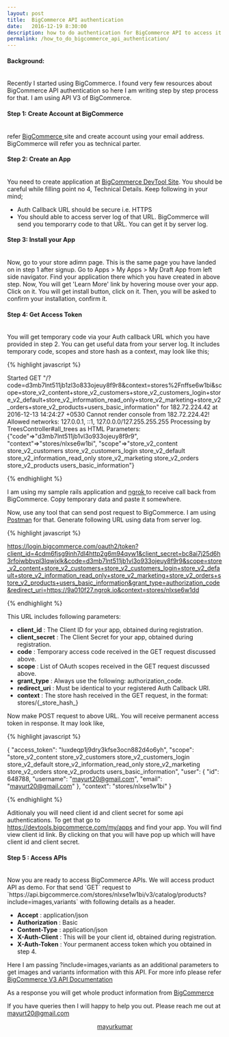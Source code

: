 ```yaml
---
layout: post
title:  BigCommerce API authentication
date:   2016-12-19 8:30:00
description: how to do authentication for BigCommerce API to access it's resources.
permalink: /how_to_do_bigcommerce_api_authentication/
---
```

#### Background:
<br/>
Recently I started using BigCommerce. I found very few resources about BigCommerce API authentication so here I am writing step by step process for that. I am using API V3 of BigCommerce.

#### Step 1: Create Account at BigCommerce
<br/>
refer <a href="https://login.bigcommerce.com"> BigCommerce </a> site and create account using your email address. BigCommerce will refer you as technical parter.
<br/>

#### Step 2: Create an App
<br/>
You need to create application at <a href="https://devtools.bigcommerce.com/my/apps"> BigCommerce DevTool Site</a>. You should be careful while filling point no 4, Technical Details. Keep following in your mind;
<ul>
  <li>
    Auth Callback URL should be secure i.e. HTTPS
  </li>
  <li>
    You should able to access server log of that URL. BigCommerce will send you temporarry code to that URL. You can get it by server log.
  </li>
</ul>

#### Step 3: Install your App
<br/>
Now, go to your store adimn page. This is the same page you have landed on in step 1 after signup. Go to Apps > My Apps > My Draft App from left side navigator. Find your application there which you have created in above step. Now, You will get 'Learn More' link by hovering mouse over your app. Click on it. You will get install button, click on it. Then, you will be asked to confirm your installation, confirm it.
<br/>

#### Step 4: Get Access Token
<br/>
You will get temporary code via your Auth callback URL which you have provided in step 2. You can get useful data from your server log. It  includes temporary code, scopes and store hash as a context, may look like this;

{% highlight javascript %}

Started GET "/?code=d3mb7lnt511jb1zl3o833ojeuy8f9r8&context=stores%2Fnffse6w1bi&scope=store_v2_content+store_v2_customers+store_v2_customers_login+store_v2_default+store_v2_information_read_only+store_v2_marketing+store_v2_orders+store_v2_products+users_basic_information" for 182.72.224.42 at 2016-12-13 14:24:27 +0530
Cannot render console from 182.72.224.42! Allowed networks: 127.0.0.1, ::1, 127.0.0.0/127.255.255.255
Processing by TreesController#all_trees as HTML
  Parameters: {"code"=>"d3mb7lnt511jb1vl3o933ojeuy8f9r9", "context"=>"stores/nlxse6w1bi", "scope"=>"store_v2_content store_v2_customers store_v2_customers_login store_v2_default store_v2_information_read_only store_v2_marketing store_v2_orders store_v2_products users_basic_information"}

{% endhighlight %}

I am using my sample rails application and <a href="https://ngrok.com/docs#bind-tls"> ngrok </a> to receive call back from BigCommerce. Copy temporary data and paste it somewhere.

Now, use any tool that can send post request to BigCommerce. I am using <a href="https://chrome.google.com/webstore/detail/postman/fhbjgbiflinjbdggehcddcbncdddomop?hl=en">Postman</a> for that. Generate following URL using data from server log.

{% highlight javascript %}

https://login.bigcommerce.com/oauth2/token?client_id=4cdm6fjsg9inh7dl4http2g6m94qyw1&client_secret=bc8ai7j25d6h3rfoiwbbvpl3lqwjxlk&code=d3mb7lnt511jb1vl3o933ojeuy8f9r9&scope=store_v2_content+store_v2_customers+store_v2_customers_login+store_v2_default+store_v2_information_read_only+store_v2_marketing+store_v2_orders+store_v2_products+users_basic_information&grant_type=authorization_code&redirect_uri=https://9a010f27.ngrok.io&context=stores/nlxse6w1dd

{% endhighlight %}

This URL includes following parameters:

<ul>
  <li>
    <b>client_id</b>     : The Client ID for your app, obtained during registration.
  </li>
  <li>
    <b>client_secret</b> : The Client Secret for your app, obtained during registration.
  </li>
  <li>
    <b>code</b>          : Temporary access code received in the GET request discussed above.
  </li>
  <li>
  <b>scope</b>         : List of OAuth scopes received in the GET request discussed above.
  </li>
  <li>
    <b>grant_type</b>    : Always use the following: authorization_code.
  </li>
  <li>
    <b>redirect_uri</b>  : Must be identical to your registered Auth Callback URI.
  </li>
  <li>
    <b>context</b>       : The store hash received in the GET request, in the format: stores/{_store_hash_}
  </li>
</ul>

Now make POST request to above URL. You will receive permanent access token in response. It may look like,

{% highlight javascript %}

{
  "access_token": "luxdeqp1j9dry3kfse3ocn882d4o6yh",
  "scope": "store_v2_content store_v2_customers store_v2_customers_login store_v2_default store_v2_information_read_only store_v2_marketing store_v2_orders store_v2_products users_basic_information",
  "user": {
    "id": 648788,
    "username": "mayurt20@gmail.com",
    "email": "mayurt20@gmail.com"
  },
  "context": "stores/nlxse1w1bi"
}

{% endhighlight %}

Aditionaly you will need client id and client secret for some api authentications. To get that go to <a href="https://devtools.bigcommerce.com/my/apps"> https://devtools.bigcommerce.com/my/apps </a> and find your app. You will find view client id link. By clicking on that you will have pop up which will have client id and client secret.

#### Step 5 : Access APIs
<br/>
Now you are ready to access BigCommerce APIs. We will access product API as demo. For that send `GET` request to `https://api.bigcommerce.com/stores/nlxse1w1bi/v3/catalog/products?include=images,variants` with following details as a header.

<ul>
  <li>
    <b>Accept</b> : application/json
  </li>
  <li>
    <b>Authorization</b> : Basic
  </li>
  <li>
    <b>Content-Type</b> : application/json
  </li>
  <li>
  <b>X-Auth-Client</b> : This will be your client id, obtained during registration.
  </li>
  <li>
    <b>X-Auth-Token</b> : Your permanent access token which you obtained in step 4.
  </li>
</ul>

Here I am passing ?include=images,variants as an additional parameters to get images and variants information with this API. For more info please refer <a href="https://github.com/bigcommerce/api/blob/master/docs/v3-catalog.md#expanding-product-sub-resources-on-get">BigCommerce V3 API Documentation </a>

As a response you will get whole product information from <a href="https://gist.github.com/charusat09/dcda5f7778867c9c3e4e1ab54886c056"> BigCommerce </a>

If you have queries then I will happy to help you out. Please reach me out at mayurt20@gmail.com

<center><a href="https://mayurkumar.info" target="_blank">mayurkumar</a></center>
